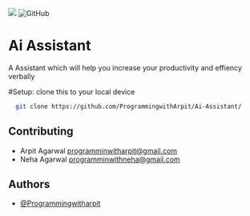 ![](https://img.shields.io/github/license/ProgrammingwithArpit/Ai-Assistant)
![GitHub](https://img.shields.io/github/followers/ProgrammingwithArpit?label=Follow%20Me%21&style=social)

# Ai Assistant

A Assistant which will help you increase your productivity and effiency verbally 


#Setup:
clone this to your local device
```bash
  git clone https://github.com/ProgrammingwithArpit/Ai-Assistant/
```


## Contributing

- Arpit Agarwal <programminwitharpit@gmail.com>
- Neha Agarwal <programminwithneha@gmail.com>

  
## Authors

- [@Programmingwitharpit](https://github.com/ProgrammingwithArpit/)

  

